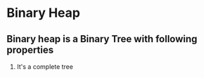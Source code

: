 # Binary Heap
## Binary heap is a Binary Tree with following properties
1. It's a complete tree
<!--stackedit_data:
eyJoaXN0b3J5IjpbLTE1ODc5MTYxMDldfQ==
-->